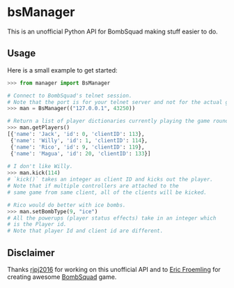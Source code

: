 # bsManager

This is an unofficial Python API for BombSquad making stuff easier to do.

## Usage

Here is a small example to get started:
```python
>>> from manager import BsManager

# Connect to BombSquad's telnet session.
# Note that the port is for your telnet server and not for the actual game instance.
>>> man = BsManager(("127.0.0.1", 43250))

# Return a list of player dictionaries currently playing the game round.
>>> man.getPlayers()
[{'name': 'Jack', 'id': 0, 'clientID': 113},
 {'name': 'Willy', 'id': 1, 'clientID': 114},
 {'name': 'Rico', 'id': 9, 'clientID': 119},
 {'name': 'Magua', 'id': 20, 'clientID': 133}]
 
# I don't like Willy.
>>> man.kick(114)
# `kick()` takes an integer as client ID and kicks out the player.
# Note that if multiple controllers are attached to the
# same game from same client, all of the clients will be kicked.

# Rico would do better with ice bombs.
>>> man.setBombType(9, "ice")
# All the powerups (player status effects) take in an integer which
# is the Player id.
# Note that player Id and client id are different.
```

## Disclaimer

Thanks [rjpj2016](https://github.com/rjpj2016) for working on this unofficial API
and to [Eric Froemling](https://www.froemling.net/about) for creating awesome
[BombSquad](https://www.froemling.net/apps/bombsquad) game.
